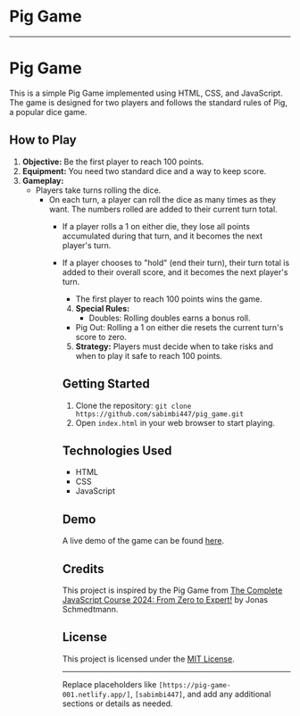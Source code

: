 # Pig Game


---

# Pig Game

This is a simple Pig Game implemented using HTML, CSS, and JavaScript. The game is designed for two players and follows the standard rules of Pig, a popular dice game.

## How to Play

1. **Objective:** Be the first player to reach 100 points.
2. **Equipment:** You need two standard dice and a way to keep score.
3. **Gameplay:**
   - Players take turns rolling the dice.
      - On each turn, a player can roll the dice as many times as they want. The numbers rolled are added to their current turn total.
         - If a player rolls a 1 on either die, they lose all points accumulated during that turn, and it becomes the next player's turn.
	    - If a player chooses to "hold" (end their turn), their turn total is added to their overall score, and it becomes the next player's turn.
	       - The first player to reach 100 points wins the game.
	       4. **Special Rules:**
	          - Doubles: Rolling doubles earns a bonus roll.
		     - Pig Out: Rolling a 1 on either die resets the current turn's score to zero.
		     5. **Strategy:** Players must decide when to take risks and when to play it safe to reach 100 points.

		     ## Getting Started

		     1. Clone the repository: `git clone https://github.com/sabimbi447/pig_game.git`
		     2. Open `index.html` in your web browser to start playing.

		     ## Technologies Used

		     - HTML
		     - CSS
		     - JavaScript

		     ## Demo

		     A live demo of the game can be found [here](https://pig-game-001.netlify.app/).

		     ## Credits

		     This project is inspired by the Pig Game from [The Complete JavaScript Course 2024: From Zero to Expert!](https://www.udemy.com/course/the-complete-javascript-course/) by Jonas Schmedtmann.

		     ## License

		     This project is licensed under the [MIT License](LICENSE).

		     ---

		     Replace placeholders like `[https://pig-game-001.netlify.app/]`, `[sabimbi447]`, and add any additional sections or details as needed.
